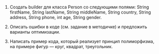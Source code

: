 1. Создать builder для класса Person со следующими полями: 
String firstName, String lastName, String middleName, String country, String address, 
String phone, int age, String gender.

2. Описать ошибки в коде (см. задание в методичке) и предложить варианты оптимизации.

3. Написать пример кода, который реализует принцип полиморфизма, 
на примере фигур — круг, квадрат, треугольник.
